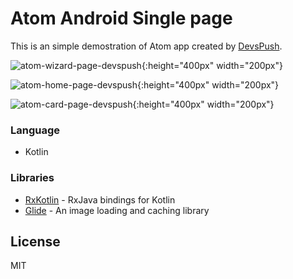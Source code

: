 # Atom Android Single page
This is an simple demostration of Atom app created by [DevsPush].

![atom-wizard-page-devspush](https://decouikit.com/freebies/android-atom/atom-wizard-page-devspush.jpg){:height="400px" width="200px"}

![atom-home-page-devspush](https://decouikit.com/freebies/android-atom/atom-home-page-devspush.jpg){:height="400px" width="200px"}

![atom-card-page-devspush](https://decouikit.com/freebies/android-atom/atom-card-page-devspush.jpg){:height="400px" width="200px"}

### Language
* Kotlin


### Libraries
* [RxKotlin] - RxJava bindings for Kotlin
* [Glide] - An image loading and caching library 


License
----

MIT

   [RxKotlin]: <https://github.com/ReactiveX/RxKotlin>
   [Glide]: <https://github.com/bumptech/glide>

 [DevsPush]: <https://devspush.com/>
